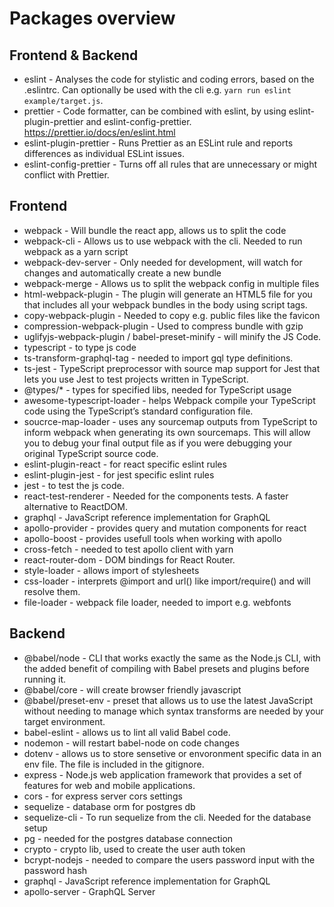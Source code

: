 # Packages overview

## Frontend & Backend

- eslint - Analyses the code for stylistic and coding errors, based on the .eslintrc.
  Can optionally be used with the cli e.g. `yarn run eslint example/target.js`.
- prettier - Code formatter, can be combined with eslint, by using eslint-plugin-prettier and eslint-config-prettier. https://prettier.io/docs/en/eslint.html
- eslint-plugin-prettier - Runs Prettier as an ESLint rule and reports differences as individual ESLint issues.
- eslint-config-prettier - Turns off all rules that are unnecessary or might conflict with Prettier.

## Frontend

- webpack - Will bundle the react app, allows us to split the code
- webpack-cli - Allows us to use webpack with the cli. Needed to run webpack as a yarn script
- webpack-dev-server - Only needed for development, will watch for changes and automatically create a new bundle
- webpack-merge - Allows us to split the webpack config in multiple files
- html-webpack-plugin - The plugin will generate an HTML5 file for you that includes all your webpack bundles in the body using script tags.
- copy-webpack-plugin - Needed to copy e.g. public files like the favicon
- compression-webpack-plugin - Used to compress bundle with gzip
- uglifyjs-webpack-plugin / babel-preset-minify - will minify the JS Code.
- typescript - to type js code
- ts-transform-graphql-tag - needed to import gql type definitions.
- ts-jest - TypeScript preprocessor with source map support for Jest that lets you use Jest to test projects written in TypeScript.
- @types/\* - types for specified libs, needed for TypeScript usage
- awesome-typescript-loader - helps Webpack compile your TypeScript code using the TypeScript’s standard configuration file.
- soucrce-map-loader - uses any sourcemap outputs from TypeScript to inform webpack when generating its own sourcemaps. This will allow you to debug your final output file as if you were debugging your original TypeScript source code.
- eslint-plugin-react - for react specific eslint rules
- eslint-plugin-jest - for jest specific eslint rules
- jest - to test the js code.
- react-test-renderer - Needed for the components tests. A faster alternative to ReactDOM.
- graphql - JavaScript reference implementation for GraphQL
- apollo-provider - provides query and mutation components for react
- apollo-boost - provides usefull tools when working with apollo
- cross-fetch - needed to test apollo client with yarn
- react-router-dom - DOM bindings for React Router.
- style-loader - allows import of stylesheets
- css-loader - interprets @import and url() like import/require() and will resolve them.
- file-loader - webpack file loader, needed to import e.g. webfonts

## Backend

- @babel/node - CLI that works exactly the same as the Node.js CLI, with the added benefit of compiling with Babel presets and plugins before running it.
- @babel/core - will create browser friendly javascript
- @babel/preset-env - preset that allows us to use the latest JavaScript without needing to manage which syntax transforms are needed by your target environment.
- babel-eslint - allows us to lint all valid Babel code.
- nodemon - will restart babel-node on code changes
- dotenv - allows us to store sensetive or envoronment specific data in an env file. The file is included in the gitignore.
- express - Node.js web application framework that provides a set of features for web and mobile applications.
- cors - for express server cors settings
- sequelize - database orm for postgres db
- sequelize-cli - To run sequelize from the cli.
  Needed for the database setup
- pg - needed for the postgres database connection
- crypto - crypto lib, used to create the user auth token
- bcrypt-nodejs - needed to compare the users password input with the password hash
- graphql - JavaScript reference implementation for GraphQL
- apollo-server - GraphQL Server
